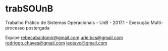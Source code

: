 # trabSOUnB
Trabalho Prático de Sistemas Operacionais - UnB - 2017.1 - Execução Multi-processo postergada


Equipe
rebecabaldomir@gmail.com
urielbcs@gmail.com
rodriggo.chaves@gmail.com
leotavo@gmail.com
